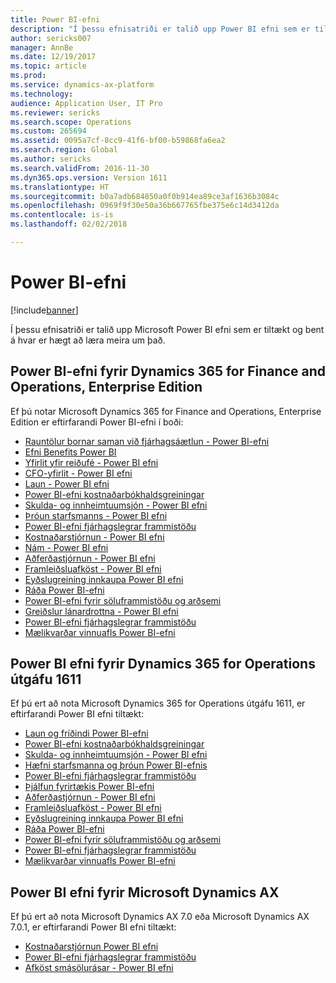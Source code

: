 ```yaml
---
title: Power BI-efni
description: "Í þessu efnisatriði er talið upp Power BI efni sem er tiltækt og bent á hvar er hægt að læra meira um það."
author: sericks007
manager: AnnBe
ms.date: 12/19/2017
ms.topic: article
ms.prod: 
ms.service: dynamics-ax-platform
ms.technology: 
audience: Application User, IT Pro
ms.reviewer: sericks
ms.search.scope: Operations
ms.custom: 265694
ms.assetid: 0095a7cf-8cc9-41f6-bf00-b59868fa6ea2
ms.search.region: Global
ms.author: sericks
ms.search.validFrom: 2016-11-30
ms.dyn365.ops.version: Version 1611
ms.translationtype: HT
ms.sourcegitcommit: b0a7adb684850a0f0b914ea89ce3af1636b3084c
ms.openlocfilehash: 0969f9f30e50a36b667765fbe375e6c14d3412da
ms.contentlocale: is-is
ms.lasthandoff: 02/02/2018

---
```


# <a name="power-bi-content"></a>Power BI-efni
[!include[banner](../includes/banner.md)]


Í þessu efnisatriði er talið upp Microsoft Power BI efni sem er tiltækt og bent á hvar er hægt að læra meira um það.

## <a name="power-bi-content-for-dynamics-365-for-finance-and-operations-enterprise-edition"></a>Power BI-efni fyrir Dynamics 365 for Finance and Operations, Enterprise Edition
Ef þú notar Microsoft Dynamics 365 for Finance and Operations, Enterprise Edition er eftirfarandi Power BI-efni í boði:

- [Rauntölur bornar saman við fjárhagsáætlun - Power BI-efni](ledger-budgets-power-bi.md)
- [Efni Benefits Power BI](benefits-power-bi.md)
- [Yfirlit yfir reiðufé - Power BI efni](../../financials/cash-bank-management/Cash-Overview-Power-BI-content.md)
- [CFO-yfirlit - Power BI efni](CFO-power-bi.md)
- [Laun - Power BI efni](compensation-power-bi.md)
- [Power BI-efni kostnaðarbókhaldsgreiningar](cost-accounting-analysis-content-pack.md) 
- [Skulda- og innheimtuumsjón - Power BI efni](../../financials/accounts-receivable/credit-collections-power-bi.md)
- [Þróun starfsmanns - Power BI efni](employee-development-PBI.md) 
- [Power BI-efni fjárhagslegrar frammistöðu](financial-performance-power-bi-content-pack.md)
- [Kostnaðarstjórnun - Power BI efni](../../financials/fixed-assets/Fixed-asset-management-workspace.md)
- [Nám - Power BI efni](learning-power-bi.md)
- [Aðferðastjórnun - Power BI efni](practice-manager-power-bi.md)
- [Framleiðsluafköst - Power BI efni](production-performance-power-bi.md)
- [Eyðslugreining innkaupa Power BI efni](purchase-content-pack-for-power-bi.md) 
- [Ráða Power BI-efni](recruiting-analysis-power-bi-content-pack.md) 
- [Power BI-efni fyrir söluframmistöðu og arðsemi](sales-profitability-performance-content-pack.md)
- [Greiðslur lánardrottna - Power BI efni](../../financials/accounts-payable/Vendor-payments-workspace.md)
- [Power BI-efni fjárhagslegrar frammistöðu](warehouse-power-bi-content.md)
- [Mælikvarðar vinnuafls Power BI-efni](workforce-analysis-power-bi-content-pack.md)  

## <a name="power-bi-content-for-dynamics-365-for-operations-version-1611"></a>Power BI efni fyrir Dynamics 365 for Operations útgáfu 1611
Ef þú ert að nota Microsoft Dynamics 365 for Operations útgáfu 1611, er eftirfarandi Power BI efni tiltækt:

- [Laun og fríðindi Power BI-efni](compensation-and-benefits-analysis-power-bi-content-pack.md)   
- [Power BI-efni kostnaðarbókhaldsgreiningar](cost-accounting-analysis-content-pack.md) 
- [Skulda- og innheimtuumsjón - Power BI efni](../../financials/accounts-receivable/credit-collections-power-bi.md)
- [Hæfni starfsmanna og þróun Power BI-efnis](employee-competencies-and-development-analysis-power-bi-content-pack.md) 
- [Power BI-efni fjárhagslegrar frammistöðu](financial-performance-power-bi-content-pack.md)
- [Þjálfun fyrirtækis Power BI-efni](organizational-training-analysis-power-bi-content-pack.md) 
- [Aðferðastjórnun - Power BI efni](practice-manager-power-bi.md)
- [Framleiðsluafköst - Power BI efni](production-performance-power-bi.md)
- [Eyðslugreining innkaupa Power BI efni](purchase-content-pack-for-power-bi.md) 
- [Ráða Power BI-efni](recruiting-analysis-power-bi-content-pack.md) 
- [Power BI-efni fyrir söluframmistöðu og arðsemi](sales-profitability-performance-content-pack.md)
- [Power BI-efni fjárhagslegrar frammistöðu](warehouse-power-bi-content.md)
- [Mælikvarðar vinnuafls Power BI-efni](workforce-analysis-power-bi-content-pack.md)  

## <a name="power-bi-content-for-microsoft-dynamics-ax"></a>Power BI efni fyrir Microsoft Dynamics AX
Ef þú ert að nota Microsoft Dynamics AX 7.0 eða Microsoft Dynamics AX 7.0.1, er eftirfarandi Power BI efni tiltækt:

- [Kostnaðarstjórnun Power BI efni](cost-management-content-pack.md)    
- [Power BI-efni fjárhagslegrar frammistöðu](financial-performance-power-bi-content-pack.md)
- [Afköst smásölurásar - Power BI efni](retail-channel-performance-dashboard-power-bi-data.md) 



